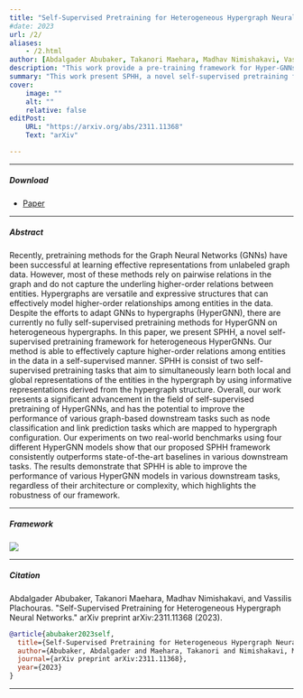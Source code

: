 ```yaml
---
title: "Self-Supervised Pretraining for Heterogeneous Hypergraph Neural Networks [2023]" 
#date: 2023
url: /2/
aliases: 
    - /2.html
author: [Abdalgader Abubaker, Takanori Maehara, Madhav Nimishakavi, Vassilis Plachouras]
description: "This work provide a pre-training framework for Hyper-GNNs using heterogeneous hypergraphs in a self-supervised manner." 
summary: "This work present SPHH, a novel self-supervised pretraining framework for heterogeneous HyperGNNs. Our method is able to effectively capture higher-order relations among entities in the data in a self-supervised manner. SPHH is consist of two self-supervised pretraining tasks that aim to simultaneously learn both local and global representations of the entities in the hypergraph by using informative representations derived from the hypergraph structure." 
cover:
    image: ""
    alt: ""
    relative: false
editPost:
    URL: "https://arxiv.org/abs/2311.11368"
    Text: "arXiv"

---
```


---

##### Download

+ [Paper](https://arxiv.org/pdf/2311.11368.pdf)

[//]: # (# [Code and data]&#40;https://github.com/pmichaillat/job-rationing&#41;)

---

##### Abstract

Recently, pretraining methods for the Graph Neural Networks (GNNs) have been successful at learning effective representations from unlabeled graph data. However, most of these methods rely on pairwise relations in the graph and do not capture the underling higher-order relations between entities. Hypergraphs are versatile and expressive structures that can effectively model higher-order relationships among entities in the data. Despite the efforts to adapt GNNs to hypergraphs (HyperGNN), there are currently no fully self-supervised pretraining methods for HyperGNN on heterogeneous hypergraphs. In this paper, we present SPHH, a novel self-supervised pretraining framework for heterogeneous HyperGNNs. Our method is able to effectively capture higher-order relations among entities in the data in a self-supervised manner. SPHH is consist of two self-supervised pretraining tasks that aim to simultaneously learn both local and global representations of the entities in the hypergraph by using informative representations derived from the hypergraph structure. Overall, our work presents a significant advancement in the field of self-supervised pretraining of HyperGNNs, and has the potential to improve the performance of various graph-based downstream tasks such as node classification and link prediction tasks which are mapped to hypergraph configuration. Our experiments on two real-world benchmarks using four different HyperGNN models show that our proposed SPHH framework consistently outperforms state-of-the-art baselines in various downstream tasks. The results demonstrate that SPHH is able to improve the performance of various HyperGNN models in various downstream tasks, regardless of their architecture or complexity, which highlights the robustness of our framework.

---

##### Framework

![](/2p.png)


---

##### Citation
Abdalgader Abubaker, Takanori Maehara, Madhav Nimishakavi, and Vassilis Plachouras. "Self-Supervised Pretraining for Heterogeneous Hypergraph Neural Networks." arXiv preprint arXiv:2311.11368 (2023).

```BibTeX
@article{abubaker2023self,
  title={Self-Supervised Pretraining for Heterogeneous Hypergraph Neural Networks},
  author={Abubaker, Abdalgader and Maehara, Takanori and Nimishakavi, Madhav and Plachouras, Vassilis},
  journal={arXiv preprint arXiv:2311.11368},
  year={2023}
}
```

---
